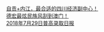   
[自贡+内江，最合适的四川经济副中心！](http://www.dianyue.me/archives/658/zbcnvqi4qqu1ubtp/)  
[德宏最炫民族风刮到澳门！](http://www.dianyue.me/archives/836/xpd704ygbp64sbua/)  
[2018年7月29日普高录取日报](http://www.dianyue.me/archives/007/6ybjjlt8kn2gjxr9/)